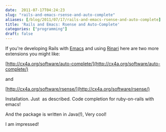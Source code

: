 ```yaml
---
date:  2011-07-17T04:24:23
slug: "rails-and-emacs-rsense-and-auto-complete"
aliases: [/blog/2011/07/17/rails-and-emacs-rsense-and-auto-complete]
title: 'Rails and Emacs: Rsense and Auto-Complete'
categories: ["programming"]
draft: false
---
```


If you're developing Rails with [Emacs](http://www.gnu.org/software/emacs/) and using [Rinari](http://rinari.rubyforge.org/) here are two more extensions you might like:

[http://cx4a.org/software/auto-complete/](http://cx4a.org/software/auto-complete/)

and

[http://cx4a.org/software/rsense/](http://cx4a.org/software/rsense/)

Installation. Just  as described. Code completion for ruby-on-rails with emacs!

And the package is written in Java(!), Very cool!

I am impressed!
